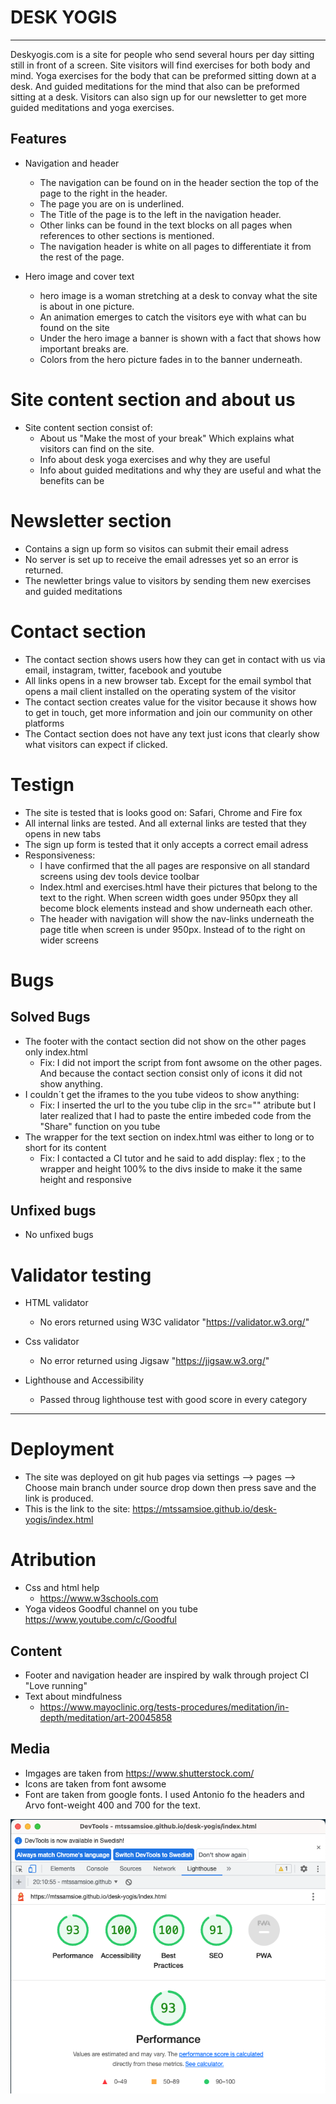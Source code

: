 # DESK YOGIS

---

Deskyogis.com is a site for people who send several hours per day sitting still in front of a screen.
Site visitors will find exercises for both body and mind. 
Yoga exercises for the body that can be preformed sitting down at a desk.
And guided meditations for the mind that also can be preformed sitting at a desk.
Visitors can also sign up for our newsletter to get more guided meditations and yoga exercises. 

## Features

- Navigation and header
    - The navigation can be found on in the header section the top of the page to the right in the header.
    - The page you are on is underlined.
    - The Title of the page is to the left in the navigation header. 
    - Other links can be found in the text blocks on all pages when references to other sections is mentioned.
    - The navigation header is white on all pages to differentiate it from the rest of the page.

- Hero image and cover text
    - hero image is a woman stretching at a desk to convay what the site is about in one picture.
    - An animation emerges to catch the visitors eye with what can bu found on the site
    - Under the hero image a banner is shown with a fact that shows how important breaks are.
    - Colors from the hero picture fades in to the banner underneath.

# Site content section and about us
 - Site content section consist of:
    - About us "Make the most of your break" Which explains what visitors can find on the site.
    - Info about desk yoga exercises and why they are useful
    - Info about guided meditations and why they are useful and what the benefits can be
 

# Newsletter section
- Contains a sign up form so visitos can submit their email adress
- No server is set up to receive the email adresses yet so an error is returned. 
- The newletter brings value to visitors by sending them new exercises and guided meditations

# Contact section
- The contact section shows users how they can get in contact with us via email, instagram, twitter, facebook and youtube
- All links opens in a new browser tab. Except for the email symbol that opens a mail client installed on the operating system of the visitor
- The contact section creates value for the visitor because it shows how to get in touch, get more information and join our community  on other platforms
- The Contact section does not have any text just icons that clearly show what visitors can expect if clicked.

# Testign
- The site is tested that is looks good on: Safari, Chrome and Fire fox
- All internal links are tested. And all external links are tested that they opens in new tabs
- The sign up form is tested that it only accepts a correct email adress
- Responsiveness:
    - I have confirmed that the all pages are responsive on all standard screens using dev tools device toolbar
    - Index.html and exercises.html have their pictures that belong to the text to the right. When screen width goes under 950px they all become block elements instead and show underneath each other.
    - The header with navigation will show the nav-links underneath the page title when screen is under 950px. Instead of to the right on wider screens

# Bugs
   
## Solved Bugs
- The footer with the contact section did not show on the other pages only index.html
    - Fix: I did not import the script from font awsome on the other pages. And because the contact section consist only of icons it did not show anything.
- I couldn´t get the iframes to the you tube videos to show anything:
    - Fix: I inserted the url to the you tube clip in the src="" atribute but I later realized that I had to paste the entire imbeded code from the "Share" function on you tube 
- The wrapper for the text section on index.html was either to long or to short for its content
    - Fix: I contacted a CI tutor and he said to add display: flex ; to the wrapper and height 100% to the divs inside to make it the same height and responsive    


## Unfixed bugs
- No unfixed bugs

# Validator testing

- HTML validator
    - No erors returned using W3C validator "https://validator.w3.org/"
    

- Css validator
    - No error returned using Jigsaw "https://jigsaw.w3.org/"

- Lighthouse and Accessibility
    - Passed throug lighthouse test with good score in every category





---

# Deployment

- The site was deployed on git hub pages via settings --> pages --> Choose main branch under source drop down then press save and the link is produced.
- This is the link to the site: https://mtssamsioe.github.io/desk-yogis/index.html

# Atribution

- Css and html help
    - https://www.w3schools.com
- Yoga videos Goodful channel on you tube https://www.youtube.com/c/Goodful



## Content
- Footer and navigation header are inspired by walk through project CI "Love running"
- Text about mindfulness
    - https://www.mayoclinic.org/tests-procedures/meditation/in-depth/meditation/art-20045858

## Media
- Imgages are taken from https://www.shutterstock.com/
- Icons are taken from font awsome
- Font are taken from google fonts. I used Antonio fo the headers and Arvo font-weight 400 and 700 for the text.



![test2](assets/images/lighthouse_test.png)
